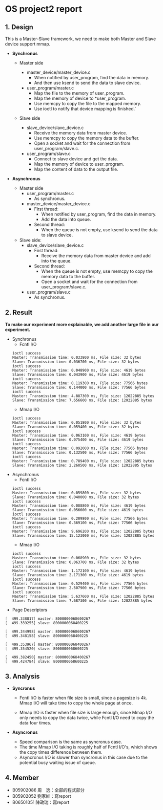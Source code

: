 OS project2 report
=
## 1. Design
This is a Master-Slave framework, we need to make both Master and Slave device support mmap.  
* **Synchronus**
    * Master side
        * master_device/master_device.c
            * When notified by user_program, find the data in memory.
            * And then use ksend to send the data to slave device.
        * user_program/master.c
            * Map the file to the memory of user_program.
            * Map the memory of device to \*user_program.
            * Use memcpy to copy the file to the mapped memory.
            * Use ioctl to notify that device mapping is finished.`
        
    * Slave side
        * slave_device/slave_device.c
            * Receive the memory data from master device.
            * Use memcpy to copy the memory data to the buffer.
            * Open a socket and wait for the connection from user_program/slave.c.
        * user_program/slave.c
            * Connect to slave device and get the data.
            * Map the memory of device to user_program.
            * Map the content of data to the output file.

* **Asynchronus**
    * Master side
        * user_program/master.c
            * As synchronus.
        * master_device/master_device.c
            * First thread:
                * When notified by user_program, find the data in memory.
                * Add the data into queue.
            * Second thread:
                * When the queue is not empty, use ksend to send the data to slave device.
    * Slave side:
        * slave_device/slave_device.c
            * First thread:
                * Receive the memory data from master device and add into the queue.
            * Second thread:
                * When the queue is not empty, use memcpy to copy the memory data to the buffer.
                * Open a socket and wait for the connection from user_program/slave.c.
        * user_program/slave.c
            * As synchronus.

## 2. Result
**To make our experiment more explainable, we add another large file in our experiment.**  
* Synchronus
    * Fcntl I/O  
    ```
    ioctl success
    Master: Transmission time: 0.033800 ms, File size: 32 bytes
    Slave: Transmission time: 0.036700 ms, File size: 32 bytes
    ioctl success
    Master: Transmission time: 0.048900 ms, File size: 4619 bytes
    Slave: Transmission time: 0.043900 ms, File size: 4619 bytes
    ioctl success
    Master: Transmission time: 0.119300 ms, File size: 77566 bytes
    Slave: Transmission time: 0.144000 ms, File size: 77566 bytes
    ioctl success
    Master: Transmission time: 4.887300 ms, File size: 12022885 bytes
    Slave: Transmission time: 7.656600 ms, File size: 12022885 bytes
    ```
    * Mmap I/O  
    ```
    ioctl success
    Master: Transmission time: 0.051800 ms, File size: 32 bytes
    Slave: Transmission time: 0.059400 ms, File size: 32 bytes
    ioctl success
    Master: Transmission time: 0.063100 ms, File size: 4619 bytes
    Slave: Transmission time: 0.075400 ms, File size: 4619 bytes
    ioctl success
    Master: Transmission time: 0.092000 ms, File size: 77566 bytes
    Slave: Transmission time: 0.132500 ms, File size: 77566 bytes
    ioctl success
    Master: Transmission time: 0.789400 ms, File size: 12022885 bytes
    Slave: Transmission time: 2.260500 ms, File size: 12022885 bytes
    ```
* Asynchronus
    * Fcntl I/O  
    ```
    ioctl success
    Master: Transmission time: 0.059800 ms, File size: 32 bytes
    Slave: Transmission time: 0.040000 ms, File size: 32 bytes
    ioctl success
    Master: Transmission time: 0.088800 ms, File size: 4619 bytes
    Slave: Transmission time: 0.056600 ms, File size: 4619 bytes
    ioctl success
    Master: Transmission time: 0.209800 ms, File size: 77566 bytes
    Slave: Transmission time: 0.369100 ms, File size: 77566 bytes
    ioctl success
    Master: Transmission time: 9.696200 ms, File size: 12022885 bytes
    Slave: Transmission time: 15.123000 ms, File size: 12022885 bytes
    ```
    * Mmap I/O
    ```
    ioctl success
    Master: Transmission time: 0.068900 ms, File size: 32 bytes
    Slave: Transmission time: 0.063700 ms, File size: 32 bytes
    ioctl success
    Master: Transmission time: 1.172100 ms, File size: 4619 bytes
    Slave: Transmission time: 2.171300 ms, File size: 4619 bytes
    ioctl success
    Master: Transmission time: 0.529400 ms, File size: 77566 bytes
    Slave: Transmission time: 2.507900 ms, File size: 77566 bytes
    ioctl success
    Master: Transmission time: 5.637600 ms, File size: 12022885 bytes
    Slave: Transmission time: 7.687300 ms, File size: 12022885 bytes
    ```
* Page Descriptors
```
[  499.338817] master: 8000000068600267
[  499.339255] slave: 8000000068400225

[  499.344998] master: 8000000068600267
[  499.348158] slave: 8000000068400225

[  499.353967] master: 8000000068400267
[  499.354520] slave: 8000000068600225

[  499.382450] master: 8000000068400267
[  499.424784] slave: 8000000068600225
```
## 3. Analysis

* **Syncronus**

    * Fcntl I/O is faster when file size is small, since a pagesize is 4k. Mmap I/O will take time to copy the whole page at once.

    * Mmap I/O is faster when file size is large enough, since Mmap I/O only needs to copy the data twice, while Fcntl I/O need to copy the data four times.

* **Asyncronus**

    * Speed comparison is the same as syncronus case.
    * The time Mmap I/O taking is roughly half of Fcntl I/O's, which shows the copy times difference between them.
    * Asyncronus I/O is slower than syncronus in this case due to the potential busy waiting issue of queue.


<!-- We find that there are no obvious differences between mmap I/O and file I/O. A proper guess is that both method should copy the data twice. M-map I/O will be faster when the task can be solved by sharing the memory, but not in this task. -->


## 4. Member

* B05902086 周　逸：全部的程式部分  
* B05902052 劉家維：寫report  
* B06501051 陳政瑞：寫report  